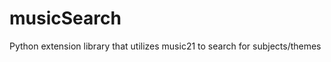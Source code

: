 musicSearch
===========

Python extension library that utilizes music21 to search for subjects/themes
